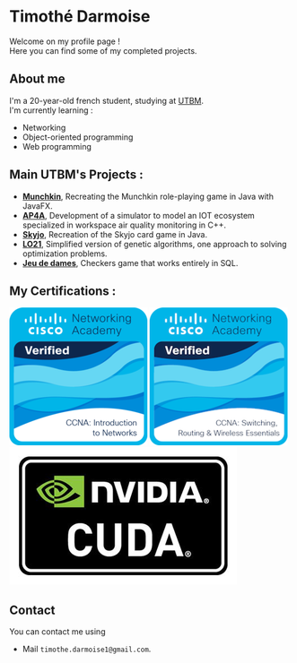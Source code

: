 # Timothé Darmoise

Welcome on my profile page !  
Here you can find some of my completed projects.

## About me

I'm a 20-year-old french student, studying at [UTBM](https://utbm.fr/ " ").  
I'm currently learning :
- Networking
- Object-oriented programming
- Web programming


## Main UTBM's Projects :
- **[Munchkin](https://github.com/gabflrt/AP4B " ")**, Recreating the Munchkin role-playing game in Java with JavaFX.
- **[AP4A](https://github.com/TimDrms/AP4A-Project " ")**, Development of a simulator to model an IOT ecosystem specialized in workspace air quality monitoring in C++.
- **[Skyjo](https://github.com/TimDrms/Skyjo " ")**, Recreation of the Skyjo card game in Java.
- **[LO21](https://github.com/TimDrms/Projet-LO21 " ")**, Simplified version of genetic algorithms, one approach to solving optimization problems.
- **[Jeu de dames](https://github.com/TimDrms/Jeu-de-dames-SQL " ")**, Checkers game that works entirely in SQL.

## My Certifications :
[<img src="Certifications/ccna-introduction-to-networks.png">](https://www.credly.com/badges/2d73f83f-da3d-47c9-b1a0-ec3391e1213c/public_url)
[<img src="Certifications/ccna-switching-routing-and-wireless-essentials.png">](https://www.credly.com/badges/2e1d57d1-7818-4279-8062-ec73c3631c44/public_url)
[<img src="Certifications/nvidia_cuda.jpg">](https://courses.nvidia.com/certificates/f5de1585fdb9414c8d6d163abf464ca3/)


## Contact

You can contact me using

- Mail `timothe.darmoise1@gmail.com`.
